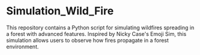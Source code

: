 # Simulation_Wild_Fire
This repository contains a Python script for simulating wildfires spreading in a forest with advanced features. Inspired by Nicky Case's Emoji Sim, this simulation allows users to observe how fires propagate in a forest environment.
